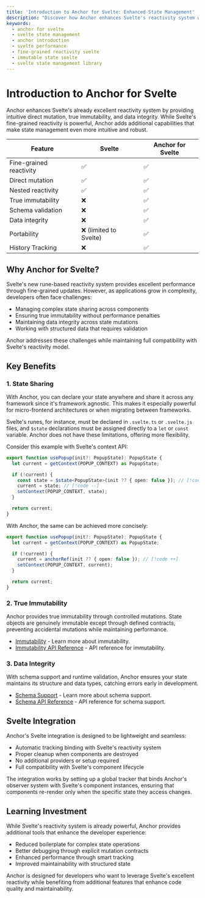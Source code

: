 ```yaml
---
title: 'Introduction to Anchor for Svelte: Enhanced State Management'
description: "Discover how Anchor enhances Svelte's reactivity system with intuitive direct mutation, true immutability, and data integrity."
keywords:
  - anchor for svelte
  - svelte state management
  - anchor introduction
  - svelte performance
  - fine-grained reactivity svelte
  - immutable state svelte
  - svelte state management library
---
```


# Introduction to Anchor for Svelte

Anchor enhances Svelte's already excellent reactivity system by providing intuitive direct mutation, true immutability,
and data integrity. While Svelte's fine-grained reactivity is powerful, Anchor adds additional capabilities that make
state management even more intuitive and robust.

| Feature                 | Svelte                 | Anchor for Svelte |
| ----------------------- | ---------------------- | ----------------- |
| Fine-grained reactivity | ✅                     | ✅                |
| Direct mutation         | ✅                     | ✅                |
| Nested reactivity       | ✅                     | ✅                |
| True immutability       | ❌                     | ✅                |
| Schema validation       | ❌                     | ✅                |
| Data integrity          | ❌                     | ✅                |
| Portability             | ❌ (limited to Svelte) | ✅                |
| History Tracking        | ❌                     | ✅                |

## Why Anchor for Svelte?

Svelte's new rune-based reactivity system provides excellent performance through fine-grained updates. However, as applications grow in complexity, developers often face challenges:

- Managing complex state sharing across components
- Ensuring true immutability without performance penalties
- Maintaining data integrity across state mutations
- Working with structured data that requires validation

Anchor addresses these challenges while maintaining full compatibility with Svelte's reactivity model.

## Key Benefits

### 1. State Sharing

With Anchor, you can declare your state anywhere and share it across any framework since it's framework agnostic. This makes it especially powerful for micro-frontend architectures or when migrating between frameworks.

Svelte's runes, for instance, must be declared in `.svelte.ts` or `.svelte.js` files, and `$state` declarations must be assigned directly to a `let` or `const` variable. Anchor does not have these limitations, offering more flexibility.

Consider this example with Svelte's context API:

```ts
export function usePopup(init?: PopupState): PopupState {
  let current = getContext(POPUP_CONTEXT) as PopupState;

  if (!current) {
    const state = $state<PopupState>(init ?? { open: false }); // [!code --]
    current = state; // [!code --]
    setContext(POPUP_CONTEXT, state);
  }

  return current;
}
```

With Anchor, the same can be achieved more concisely:

```ts
export function usePopup(init?: PopupState): PopupState {
  let current = getContext(POPUP_CONTEXT) as PopupState;

  if (!current) {
    current = anchorRef(init ?? { open: false }); // [!code ++]
    setContext(POPUP_CONTEXT, current);
  }

  return current;
}
```

### 2. True Immutability

Anchor provides true immutability through controlled mutations. State objects are genuinely immutable except through
defined contracts, preventing accidental mutations while maintaining performance.

- [Immutability](/svelte/immutability) - Learn more about immutability.
- [Immutability API Reference](/apis/svelte/initialization#immutable-apis) - API reference for immutability.

### 3. Data Integrity

With schema support and runtime validation, Anchor ensures your state maintains its structure and data types, catching
errors early in development.

- [Schema Support](/svelte/getting-started#schema-support) - Learn more about schema support.
- [Schema API Reference](/apis/svelte/initialization#data-integrity-apis) - API reference for schema support.

## Svelte Integration

Anchor's Svelte integration is designed to be lightweight and seamless:

- Automatic tracking binding with Svelte's reactivity system
- Proper cleanup when components are destroyed
- No additional providers or setup required
- Full compatibility with Svelte's component lifecycle

The integration works by setting up a global tracker that binds Anchor's observer system with Svelte's component
instances, ensuring that components re-render only when the specific state they access changes.

## Learning Investment

While Svelte's reactivity system is already powerful, Anchor provides additional tools that enhance the developer
experience:

- Reduced boilerplate for complex state operations
- Better debugging through explicit mutation contracts
- Enhanced performance through smart tracking
- Improved maintainability with structured state

Anchor is designed for developers who want to leverage Svelte's excellent reactivity while benefiting from additional
features that enhance code quality and maintainability.
